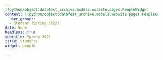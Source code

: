 ```yaml
---
!!python/object:datafest_archive.models.website.pages.PeopleWidget
content: !!python/object:datafest_archive.models.website.pages.PeopleContent
  user_groups:
  - Student (Spring 2022)
date: None
headless: true
subtitle: Spring 2022
title: Students
widget: people

---
```

